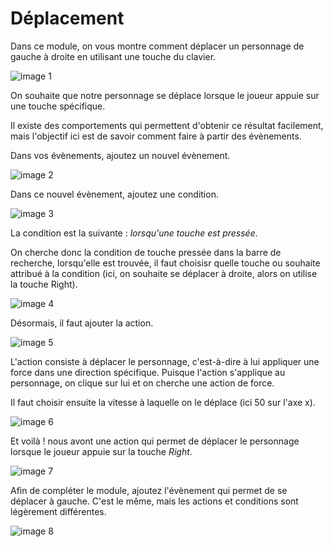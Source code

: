 # Déplacement

Dans ce module, on vous montre comment déplacer un personnage de gauche à droite en utilisant une touche du clavier.

![image 1]()

On souhaite que notre personnage se déplace lorsque le joueur appuie sur une touche spécifique. 

Il existe des comportements qui permettent d'obtenir ce résultat facilement, mais l'objectif ici est de savoir comment faire à partir des évènements. 

Dans vos évènements, ajoutez un nouvel évènement. 

![image 2]()

Dans ce nouvel évènement, ajoutez une condition. 

![image 3]()

La condition est la suivante : *lorsqu'une touche est pressée*. 

On cherche donc la condition de touche pressée dans la barre de recherche, lorsqu'elle est trouvée, il faut choisisr quelle touche ou souhaite attribué à la condition (ici, on souhaite se déplacer à droite, alors on utilise la touche Right).

![image 4]()

Désormais, il faut ajouter la action. 

![image 5]()

L'action consiste à déplacer le personnage, c'est-à-dire à lui appliquer une force dans une direction spécifique. Puisque l'action s'applique au personnage, on clique sur lui et on cherche une action de force. 

Il faut choisir ensuite la vitesse à laquelle on le déplace (ici 50 sur l'axe x). 

![image 6]()

Et voilà ! nous avont une action qui permet de déplacer le personnage lorsque le joueur appuie sur la touche *Right*. 

![image 7]()

Afin de compléter le module, ajoutez l'évènement qui permet de se déplacer à gauche. C'est le même, mais les actions et conditions sont légèrement différentes. 

![image 8]()

